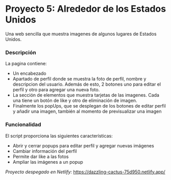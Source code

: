 # Proyecto 5: Alrededor de los Estados Unidos

Una web sencilla que muestra imagenes de algunos lugares de Estados Unidos.

### Descripción 
La pagina contiene:

* Un encabezado
* Apartado de perfil donde se muestra la foto de perfil, nombre y descripcion del usuario. Además de esto, 2 botones uno para editar el perfil y otro para agregar una nueva foto.
* La sección de elementos que muestra tarjetas de las imagenes. Cada una tiene un botón de like y otro de eliminación de imagen.
* Finalmente los popUps, que se desplegan de los botones de editar perfil y añadir una imagen, también al momento de previsualizar una imagen

### Funcionalidad

El script proporciona las siguientes características:

* Abrir y cerrar popups para editar perfil y agregar nuevas imágenes
* Cambiar información del perfil
* Permite dar like a las fotos
* Ampliar las imágenes a un popup

_Proyecto despegado en Netlify:_ https://dazzling-cactus-75d950.netlify.app/